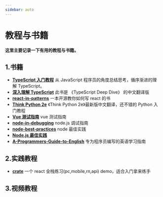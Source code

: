 ```yaml
---
sidebar: auto
---
```


# 教程与书籍

**这里主要记录一下有用的教程与书籍。**

## 1.书籍

- [**TypeScript 入门教程**](https://ts.xcatliu.com/) 从 JavaScript 程序员的角度总结思考，循序渐进的理解 TypeScript。
- [**深入理解 TypeScript**](https://jkchao.github.io/typescript-book-chinese/#why/) 此书是 《TypeScript Deep Dive》 的中文翻译版
- [**react-in-patterns**](https://github.com/SangKa/react-in-patterns-cn) 一本开源教你如何写 react 的书
- [**Think Python 2e**](https://jkchao.github.io/typescript-book-chinese/#why/) 《Think Python 2e》最新版中文翻译，还不错的 Python 入门教程
- [**Vue 测试指南**](https://lmiller1990.github.io/vue-testing-handbook/zh-CN/) vue 测试指南
- [**node-in-debugging**](https://github.com/nswbmw/node-in-debugging) node.js 调试指南
- [**node-best-practices**](https://github.com/i0natan/nodebestpractices) node 最佳实践
- [**Node.js 最佳实践**](https://github.com/i0natan/nodebestpractices/blob/master/README.chinese.md)
- [**A-Programmers-Guide-to-English**](https://a-programmers-guide-to-english.harryyu.me/#) 专为程序员编写的英语学习指南

## 2.实践教程
- [**crate**](https://github.com/atulmy/crate) 一个 react 全栈练习(pc,mobile,rn,api) demo，适合入门拿来练手

## 3.视频教程
